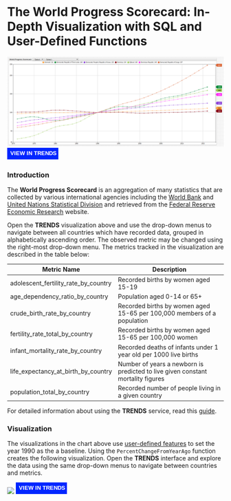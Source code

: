 # The World Progress Scorecard: In-Depth Visualization with SQL and User-Defined Functions

![](images/wps-title.png)
[![](images/button-new.png)](https://trends.axibase.com/eb435d60)

### Introduction

The **World Progress Scorecard** is an aggregation of many statistics that are collected by various international agencies including the [World Bank](http://www.worldbank.org/) and [United Nations Statistical Division](https://unstats.un.org/home/) and retrieved from the [Federal Reserve Economic Research](https://fred.stlouisfed.org/) website. 

Open the **TRENDS** visualization above and use the drop-down menus to navigate between all countries which have recorded data, grouped in alphabetically ascending order. The observed metric may be changed using the right-most drop-down menu. The metrics tracked in the visualization are described in the table below:

|Metric Name |Description |
|------------|------------|
|adolescent_fertility_rate_by_country | Recorded births by women aged 15-19 |
|age_dependency_ratio_by_country | Population aged 0-14 or 65+ |
|crude_birth_rate_by_country| Recorded births by women aged 15-65 per 100,000 members of a population|
|fertility_rate_total_by_country|Recorded births by women aged 15-65 per 100,000 women|
|infant_mortality_rate_by_country| Recorded deaths of infants under 1 year old per 1000 live births|
|life_expectancy_at_birth_by_country|Number of years a newborn is predicted to live given constant mortality figures|
|population_total_by_country| Recorded number of people living in a given country|

For detailed information about using the **TRENDS** service, read this [guide](/../master/how-to/shared/trends.md).

### Visualization

The visualizations in the chart above use [user-defined features](/../master/how-to/shared/trends.md#user-defined-functions) to set the year 1990 as the a baseline. Using the `PercentChangeFromYearAgo` function creates the following visualization. Open the **TRENDS** interface and explore the data using the same drop-down menus to navigate between countries and metrics.

![](wps-1.png)
[![](images/button-new.png)](https://trends.axibase.com/5ce2f40e#)
